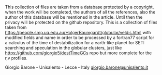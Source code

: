 This collection of files are taken from a database protected by a copyright, when the work will be completed, the authors of all the references, also the author of this database will be mentioned in the article. Until then the privacy will be protected on the github repository. This is a collection of files taken from https://people.smp.uq.edu.au/HolgerBaumgardt/globular/veldis.html with modified fields and name in order to be processed by a fortran77 script for a calculus of the time of destabilization for a earth-like planet for SETI searching and speculation in the globular clusters, just like https://github.com/giorgio5/destTimeGCs repo but more complete for the r,v profiles.

Giorgio Barone - Unisalento - Lecce - Italy giorgio.barone@unisalento.it
